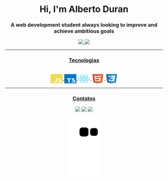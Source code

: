 <h1 align="center">Hi, I'm Alberto Duran</h1>
<h3 align="center">A web development student always looking to improve and achieve ambitious goals</h3>

<div align="center">
  <a href="https://github.com/albertoDuranFilho">
  <img height="180em" src="https://github-readme-stats.vercel.app/api?username=albertoDuranFilho&show_icons=true&theme=dracula&include_all_commits=true&count_private=true"/>
   <img height="180em" src="https://github-readme-stats.vercel.app/api/top-langs/?username=albertoDuranFilho&layout=compact&langs_count=16&theme=dracula" />
</div>
<hr>

<div align="center">
<h3 >Tecnologias</h3>
 <div style="display: inline_block" ><br>
  <img align="center" alt="Alberto-Js" height="30" width="40" src="https://raw.githubusercontent.com/devicons/devicon/master/icons/javascript/javascript-plain.svg">
  <img align="center" alt="Alberto-Ts" height="30" width="40" src="https://raw.githubusercontent.com/devicons/devicon/master/icons/typescript/typescript-plain.svg">
  <img align="center" alt="Alberto-React" height="30" width="40" src="https://raw.githubusercontent.com/devicons/devicon/master/icons/react/react-original.svg">
  <img align="center" alt="Alberto-HTML" height="30" width="40" src="https://raw.githubusercontent.com/devicons/devicon/master/icons/html5/html5-original.svg">
  <img align="center" alt="Alberto-CSS" height="30" width="40" src="https://raw.githubusercontent.com/devicons/devicon/master/icons/css3/css3-original.svg">
</div>
</div>
 
 <hr height="1px">
<div align="center">
<h3 >Contatos</h3>
<div> 
  <a href="https://instagram.com/betoduranf" target="_blank"><img src="https://img.shields.io/badge/-Instagram-%23E4405F?style=for-the-badge&logo=instagram&logoColor=white" target="_blank"></a>
  <a href = "mailto:albertoduranfilho@gmail.com"><img src="https://img.shields.io/badge/-Gmail-%23333?style=for-the-badge&logo=gmail&logoColor=white" target="_blank"></a>
  <a href="https://www.linkedin.com/in/alberto-janeiro" target="_blank"><img src="https://img.shields.io/badge/-LinkedIn-%230077B5?style=for-the-badge&logo=linkedin&logoColor=white" target="_blank"></a>  
 
 ![Snake animation](https://github.com/albertoDuranFilho/rafaballerini/blob/output/github-contribution-grid-snake.svg)
 
</div>
</div>

